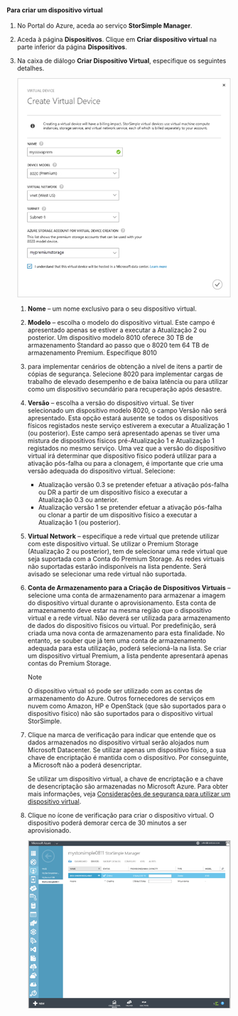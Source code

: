 #### <a name="to-create-a-virtual-device"></a>Para criar um dispositivo virtual
1. No Portal do Azure, aceda ao serviço **StorSimple Manager**.
2. Aceda à página **Dispositivos**. Clique em **Criar dispositivo virtual** na parte inferior da página **Dispositivos**.
3. Na caixa de diálogo **Criar Dispositivo Virtual**, especifique os seguintes detalhes.
   
    ![Criar dispositivo virtual StorSimple](./media/storsimple-create-virtual-device-u2/CreatePremiumsva1.png)
   
   1. **Nome** – um nome exclusivo para o seu dispositivo virtual.
   2. **Modelo** – escolha o modelo do dispositivo virtual. Este campo é apresentado apenas se estiver a executar a Atualização 2 ou posterior. Um dispositivo modelo 8010 oferece 30 TB de armazenamento Standard ao passo que o 8020 tem 64 TB de armazenamento Premium. Especifique 8010
   3. para implementar cenários de obtenção a nível de itens a partir de cópias de segurança. Selecione 8020 para implementar cargas de trabalho de elevado desempenho e de baixa latência ou para utilizar como um dispositivo secundário para recuperação após desastre.
   4. **Versão** – escolha a versão do dispositivo virtual. Se tiver selecionado um dispositivo modelo 8020, o campo Versão não será apresentado. Esta opção estará ausente se todos os dispositivos físicos registados neste serviço estiverem a executar a Atualização 1 (ou posterior). Este campo será apresentado apenas se tiver uma mistura de dispositivos físicos pré-Atualização 1 e Atualização 1 registados no mesmo serviço. Uma vez que a versão do dispositivo virtual irá determinar que dispositivo físico poderá utilizar para a ativação pós-falha ou para a clonagem, é importante que crie uma versão adequada do dispositivo virtual. Selecione:
      
      * Atualização versão 0.3 se pretender efetuar a ativação pós-falha ou DR a partir de um dispositivo físico a executar a Atualização 0.3 ou anterior. 
      * Atualização versão 1 se pretender efetuar a ativação pós-falha ou clonar a partir de um dispositivo físico a executar a Atualização 1 (ou posterior). 
   5. **Virtual Network** – especifique a rede virtual que pretende utilizar com este dispositivo virtual. Se utilizar o Premium Storage (Atualização 2 ou posterior), tem de selecionar uma rede virtual que seja suportada com a Conta do Premium Storage. As redes virtuais não suportadas estarão indisponíveis na lista pendente. Será avisado se selecionar uma rede virtual não suportada. 
   6. **Conta de Armazenamento para a Criação de Dispositivos Virtuais** – selecione uma conta de armazenamento para armazenar a imagem do dispositivo virtual durante o aprovisionamento. Esta conta de armazenamento deve estar na mesma região que o dispositivo virtual e a rede virtual. Não deverá ser utilizada para armazenamento de dados do dispositivo físicos ou virtual. Por predefinição, será criada uma nova conta de armazenamento para esta finalidade. No entanto, se souber que já tem uma conta de armazenamento adequada para esta utilização, poderá selecioná-la na lista. Se criar um dispositivo virtual Premium, a lista pendente apresentará apenas contas do Premium Storage. 
      
      > [!NOTE]
      > O dispositivo virtual só pode ser utilizado com as contas de armazenamento do Azure. Outros fornecedores de serviços em nuvem como Amazon, HP e OpenStack (que são suportados para o dispositivo físico) não são suportados para o dispositivo virtual StorSimple.
      > 
      > 
   7. Clique na marca de verificação para indicar que entende que os dados armazenados no dispositivo virtual serão alojados num Microsoft Datacenter. Se utilizar apenas um dispositivo físico, a sua chave de encriptação é mantida com o dispositivo. Por conseguinte, a Microsoft não a poderá desencriptar. 
      
       Se utilizar um dispositivo virtual, a chave de encriptação e a chave de desencriptação são armazenadas no Microsoft Azure. Para obter mais informações, veja [Considerações de segurança para utilizar um dispositivo virtual](../articles/storsimple/storsimple-security.md#storsimple-virtual-device-security).
   8. Clique no ícone de verificação para criar o dispositivo virtual. O dispositivo poderá demorar cerca de 30 minutos a ser aprovisionado.
      
      ![Fase de criação do dispositivo virtual StorSimple](./media/storsimple-create-virtual-device-u2/StorSimple_VirtualDeviceCreating1M.png)



<!--HONumber=Nov16_HO3-->


